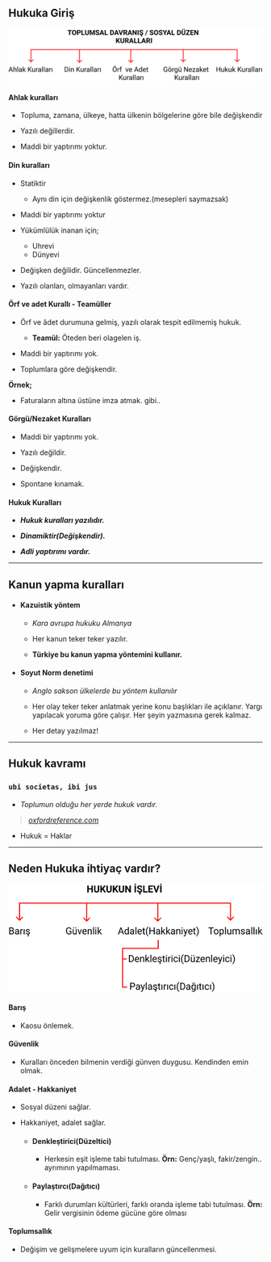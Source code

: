 ## Hukuka Giriş

<p align="center">
	<img alt="toplumsal-davranis-sosyal-duzen-kurallari" src="/images/day1/toplumsal-davranis-sosyal-duzen-kurallari.png" width="800">
</p>

#### Ahlak kuralları

- Topluma, zamana, ülkeye, hatta ülkenin bölgelerine göre bile değişkendir

- Yazılı değillerdir.

- Maddi bir yaptırımı yoktur.

#### Din kuralları

- Statiktir
  - Aynı din için değişkenlik göstermez.(mesepleri saymazsak)

- Maddi bir yaptırımı yoktur

- Yükümlülük inanan için;
  - Uhrevi
  - Dünyevi

- Değişken değilidir. Güncellenmezler.

- Yazılı olanları, olmayanları vardır.

#### Örf ve adet Kurallı - Teamüller

- Örf ve âdet durumuna gelmiş, yazılı olarak tespit edilmemiş hukuk.
  - **Teamül:** Öteden beri olagelen iş.

- Maddi bir yaptırımı yok.

- Toplumlara göre değişkendir.

**Örnek;**
  - Faturaların altına üstüne imza atmak. gibi..

#### Görgü/Nezaket Kuralları

- Maddi bir yaptırımı yok.

- Yazılı değildir.

- Değişkendir.  

- Spontane kınamak.

#### Hukuk Kuralları

- ***Hukuk kuralları yazılıdır.***

- ***Dinamiktir(Değişkendir).***

- ***Adli yaptırımı vardır.***

---

## Kanun yapma kuralları
- #### Kazuistik yöntem

  - *Kara avrupa hukuku Almanya*

  - Her kanun teker teker yazılır.

  - **Türkiye bu kanun yapma yöntemini kullanır.**

- #### Soyut Norm denetimi

  - *Anglo sakson ülkelerde bu yöntem kullanılır*

  - Her olay teker teker anlatmak yerine konu başlıkları ile açıklanır. Yargı yapılacak yoruma göre çalışır. Her şeyin yazmasına gerek kalmaz.

  - Her detay yazılmaz!

---
## Hukuk kavramı

### `ubi societas, ibi jus`
-  *Toplumun olduğu her yerde hukuk vardır.*
> [*oxfordreference.com*](https://www.oxfordreference.com/view/10.1093/acref/9780195369380.001.0001/acref-9780195369380-e-2028)

- Hukuk = Haklar

---
## Neden Hukuka ihtiyaç vardır?

<p align="center">
	<img alt="hukukun-islevi" src="/images/day1/hukukun-islevi.png" width="600">
</p>

#### Barış
- Kaosu önlemek.

#### Güvenlik
- Kuralları önceden bilmenin verdiği günven duygusu. Kendinden emin olmak.

#### Adalet - Hakkaniyet
- Sosyal düzeni sağlar.

- Hakkaniyet, adalet sağlar.
  - #### Denkleştirici(Düzeltici)
    - Herkesin eşit işleme tabi tutulması. **Örn:** Genç/yaşlı, fakir/zengin.. ayrımının yapılmaması.

  - #### Paylaştırcı(Dağıtıcı)
    - Farklı durumları kültürleri, farklı oranda işleme tabi tutulması. **Örn:** Gelir vergisinin ödeme gücüne göre olması

#### Toplumsallık
- Değişim ve gelişmelere uyum için kuralların güncellenmesi.
